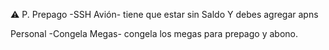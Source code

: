 ⚠️ P. Prepago -SSH Avión- tiene que estar sin Saldo
Y debes agregar apns 

Personal -Congela Megas- congela los megas para prepago y abono.
